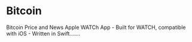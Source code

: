 # Bitcoin
Bitcoin Price and News Apple WATCh App - Built for WATCH, compatible with iOS - Written in Swift.......
